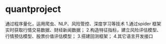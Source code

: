# quantproject
通过程序量化，运用爬虫、NLP、风险管控、深度学习等技术
1.通过spider 框架实时获取行情交易数据、财经新闻数据；
2.构造特征指标，建立风险评估模型、行情预估模型、股票价值评估模型；
3.搭建回测框架；
4.其它语言开发接口
